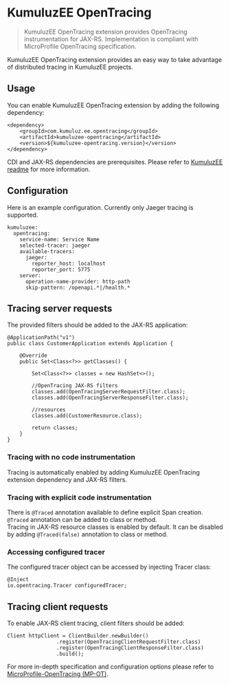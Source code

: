 # KumuluzEE OpenTracing

> KumuluzEE OpenTracing extension provides OpenTracing instrumentation for JAX-RS. 
Implementation is compliant with MicroProfile OpenTracing specification.

KumuluzEE OpenTracing extension provides an easy way to take advantage of distributed tracing in KumuluzEE projects. 


## Usage 
You can enable KumuluzEE OpenTracing extension by adding the following dependency:
```
<dependency>
    <groupId>com.kumuluz.ee.opentracing</groupId>
    <artifactId>kumuluzee-opentracing</artifactId>
    <version>${kumuluzee-opentracing.version}</version>
</dependency>
```
CDI and JAX-RS dependencies are prerequisites. 
Please refer to [KumuluzEE readme]( https://github.com/kumuluz/kumuluzee/) for more information.

## Configuration
Here is an example configuration. Currently only Jaeger tracing is supported.
```
kumuluzee:
  opentracing:
    service-name: Service Name
    selected-tracer: jaeger
    available-tracers:
      jaeger:
        reporter_host: localhost
        reporter_port: 5775
    server:
      operation-name-provider: http-path
      skip-pattern: /openapi.*|/health.*
```

## Tracing server requests
The provided filters should be added to the JAX-RS application:
```
@ApplicationPath("v1")
public class CustomerApplication extends Application {
    
    @Override
    public Set<Class<?>> getClasses() {

        Set<Class<?>> classes = new HashSet<>();

        //OpenTracing JAX-RS filters
        classes.add(OpenTracingServerRequestFilter.class);
        classes.add(OpenTracingServerResponseFilter.class);

        //resources
        classes.add(CustomerResource.class);

        return classes;
    }
}
```

### Tracing with no code instrumentation
Tracing is automatically enabled by adding KumuluzEE OpenTracing extension dependency and JAX-RS filters.

### Tracing with explicit code instrumentation
There is `@Traced` annotation available to define explicit Span creation. 
`@Traced` annotation can be added to class or method.\
Tracing in JAX-RS resource classes is enabled by default. 
It can be disabled by adding `@Traced(false)` annotation 
to class or method.

### Accessing configured tracer
The configured tracer object can be accessed by injecting Tracer class:
```
@Inject
io.opentracing.Tracer configuredTracer;
```


## Tracing client requests
To enable JAX-RS client tracing, client filters should be 
added:
```
Client httpClient = ClientBuilder.newBuilder()
                .register(OpenTracingClientRequestFilter.class)
                .register(OpenTracingClientResponseFilter.class)
                .build();
```





For more in-depth specification and configuration options
please refer to [MicroProfile-OpenTracing (MP-OT)](https://github.com/eclipse/microprofile-opentracing).



